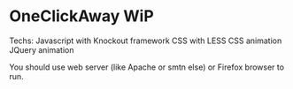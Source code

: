 OneClickAway WiP
============

Techs: 
Javascript with Knockout framework
CSS with LESS
CSS animation
JQuery animation

You should use web server (like Apache or smtn else) or Firefox browser to run.
